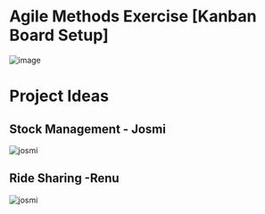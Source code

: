 # Agile Methods Exercise [Kanban Board Setup]
![image](https://github.com/nic-dgl409-wi24/dgl-409-capstone-project-JosmiJose14/assets/12296093/d68ee855-0257-490e-a387-ba7425316af6)

# Project Ideas

## Stock Management - Josmi
![josmi](https://github.com/nic-dgl409-wi24/dgl-409-capstone-project-JosmiJose14/assets/12296093/88527837-9160-4927-99ee-c312cf60d925)

## Ride Sharing -Renu
![josmi](https://github.com/nic-dgl409-wi24/dgl-409-capstone-project-JosmiJose14/assets/12296093/13a67afb-7019-45c8-9901-906dbbbd3740)


